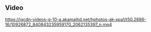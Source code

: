 ## Video

https://igcdn-videos-g-10-a.akamaihd.net/hphotos-ak-xpa1/t50.2886-16/10926872_840843235959170_2062135397_n.mp4
